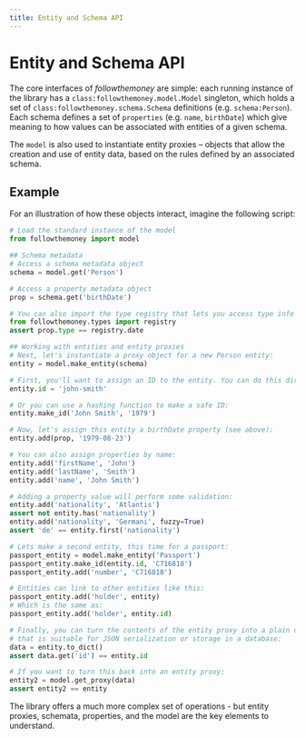```yaml
---
title: Entity and Schema API
---
```


# Entity and Schema API

The core interfaces of _followthemoney_ are simple: each running instance of the library has a `class:followthemoney.model.Model` singleton, which holds a set of `class:followthemoney.schema.Schema` definitions (e.g. `schema:Person`). Each schema defines a set of `properties` (e.g. `name`, `birthDate`) which give meaning to how values can be associated with entities of a given schema.

The `model` is also used to instantiate entity proxies – objects that allow the creation and use of entity data, based on the rules defined by an associated schema.

## Example

For an illustration of how these objects interact, imagine the following script:

```python
# Load the standard instance of the model
from followthemoney import model

## Schema metadata
# Access a schema metadata object
schema = model.get('Person')

# Access a property metadata object
prop = schema.get('birthDate')

# You can also import the type registry that lets you access type info easily:
from followthemoney.types import registry
assert prop.type == registry.date

## Working with entities and entity proxies
# Next, let's instantiate a proxy object for a new Person entity:
entity = model.make_entity(schema)

# First, you'll want to assign an ID to the entity. You can do this directly:
entity.id = 'john-smith'

# Or you can use a hashing function to make a safe ID:
entity.make_id('John Smith', '1979')

# Now, let's assign this entity a birthDate property (see above):
entity.add(prop, '1979-08-23')

# You can also assign properties by name:
entity.add('firstName', 'John')
entity.add('lastName', 'Smith')
entity.add('name', 'John Smith')

# Adding a property value will perform some validation:
entity.add('nationality', 'Atlantis')
assert not entity.has('nationality')
entity.add('nationality', 'Germani', fuzzy=True)
assert 'de' == entity.first('nationality')

# Lets make a second entity, this time for a passport:
passport_entity = model.make_entity('Passport')
passport_entity.make_id(entity.id, 'C716818')
passport_entity.add('number', 'C716818')

# Entities can link to other entities like this:
passport_entity.add('holder', entity)
# Which is the same as:
passport_entity.add('holder', entity.id)

# Finally, you can turn the contents of the entity proxy into a plain dictionary
# that is suitable for JSON serialization or storage in a database:
data = entity.to_dict()
assert data.get('id') == entity.id

# If you want to turn this back into an entity proxy:
entity2 = model.get_proxy(data)
assert entity2 == entity
```

The library offers a much more complex set of operations - but entity proxies, schemata, properties, and the model are the key elements to understand.

